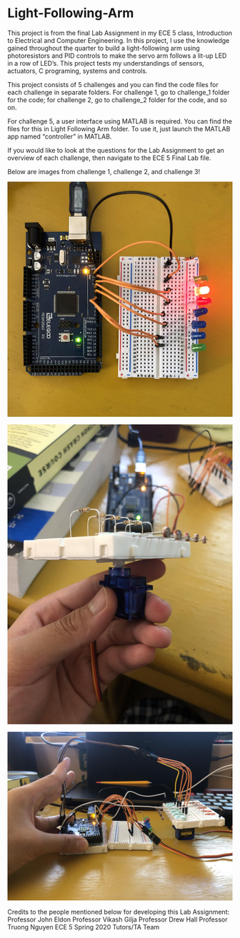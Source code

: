 # Light-Following-Arm

This project is from the final Lab Assignment in my ECE 5 class, Introduction to Electrical and Computer Engineering. In this project, I use the knowledge gained throughout the quarter to build a light-following arm using photoresistors and PID controls to make the servo arm follows a lit-up LED in a row of LED’s. This project tests my understandings of sensors, actuators, C programing, systems and controls.

This project consists of 5 challenges and you can find the code files for each challenge in separate folders. For challenge 1, go to challenge_1 folder for the code; for challenge 2, go to challenge_2 folder for the code, and so on.

For challenge 5, a user interface using MATLAB is required. You can find the files for this in Light Following Arm folder. To use it, just launch the MATLAB app named “controller” in MATLAB.

If you would like to look at the questions for the Lab Assignment to get an overview of each challenge, then navigate to the ECE 5 Final Lab file.

Below are images from challenge 1, challenge 2, and challenge 3!

![alt text](https://github.com/fadli0029/Light-Following-Arm/blob/main/images/challenge%201.jpg?raw=true)


![alt text](https://github.com/fadli0029/Light-Following-Arm/blob/main/images/challenge%202.jpg?raw=true)


![alt text](https://github.com/fadli0029/Light-Following-Arm/blob/main/images/challenge%203.jpg?raw=true)

Credits to the people mentioned below for developing this Lab Assignment:
Professor John Eldon
Professor Vikash Gilja
Professor Drew Hall
Professor Truong Nguyen
ECE 5 Spring 2020 Tutors/TA Team
